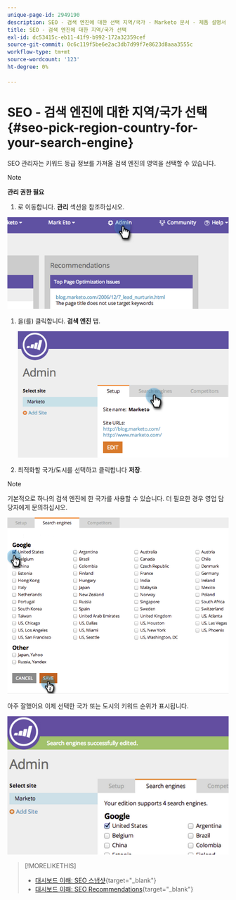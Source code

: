 ```yaml
---
unique-page-id: 2949190
description: SEO - 검색 엔진에 대한 선택 지역/국가 - Marketo 문서 - 제품 설명서
title: SEO - 검색 엔진에 대한 지역/국가 선택
exl-id: dc53415c-eb11-41f9-b992-172a32359cef
source-git-commit: 0c6c119f5be6e2ac3db7d99f7e8623d8aaa3555c
workflow-type: tm+mt
source-wordcount: '123'
ht-degree: 0%

---
```


# SEO - 검색 엔진에 대한 지역/국가 선택 {#seo-pick-region-country-for-your-search-engine}

SEO 관리자는 키워드 등급 정보를 가져올 검색 엔진의 영역을 선택할 수 있습니다.

>[!NOTE]
>
>**관리 권한 필요**

1. 로 이동합니다. **관리** 섹션을 참조하십시오.

![](assets/image2014-9-17-21-3a6-3a43.png)

1. 을(를) 클릭합니다. **검색 엔진** 탭.

   ![](assets/image2014-9-17-21-3a7-3a25.png)

1. 최적화할 국가/도시를 선택하고 클릭합니다 **저장**.

>[!NOTE]
>
>기본적으로 하나의 검색 엔진에 한 국가를 사용할 수 있습니다. 더 필요한 경우 영업 담당자에게 문의하십시오.

![](assets/image2014-9-17-21-3a8-3a8.png)

아주 잘했어요 이제 선택한 국가 또는 도시의 키워드 순위가 표시됩니다.

![](assets/image2014-9-17-21-3a8-3a15.png)

>[!MORELIKETHIS]
>
>* [대시보드 이해: SEO 스냅샷](/help/marketo/product-docs/additional-apps/seo/understanding-seo/understanding-the-seo-dashboard-seo-snapshot.md){target=&quot;_blank&quot;}
>* [대시보드 이해: SEO Recommendations](/help/marketo/product-docs/additional-apps/seo/understanding-seo/understanding-the-seo-dashboard-seo-recommendations.md){target=&quot;_blank&quot;}

